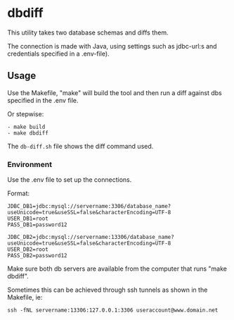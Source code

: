 # dbdiff

This utility takes two database schemas and diffs them.

The connection is made with Java, using settings such as jdbc-url:s and credentials specified in a .env-file).

## Usage

Use the Makefile, "make" will build the tool and then run a diff against dbs specified in the .env file. 

Or stepwise:

	- make build
	- make dbdiff

The `db-diff.sh` file shows the diff command used.

### Environment

Use the .env file to set up the connections. 

Format:

	JDBC_DB1=jdbc:mysql://servername:3306/database_name?useUnicode=true&useSSL=false&characterEncoding=UTF-8
	USER_DB1=root
	PASS_DB1=password12

	JDBC_DB2=jdbc:mysql://servername:13306/database_name?useUnicode=true&useSSL=false&characterEncoding=UTF-8
	USER_DB2=root
	PASS_DB2=password12

Make sure both db servers are available from the computer that runs "make dbdiff".

Sometimes this can be achieved through ssh tunnels as shown in the Makefile, ie:

	ssh -fNL servername:13306:127.0.0.1:3306 useraccount@www.domain.net
